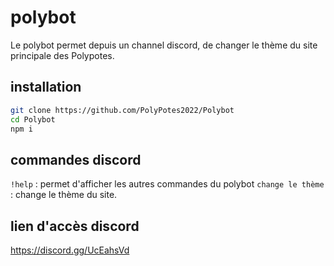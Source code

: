 # polybot
Le polybot permet depuis un channel discord, de changer le thème du site principale des Polypotes.

## installation
```bash
git clone https://github.com/PolyPotes2022/Polybot
cd Polybot
npm i
```

## commandes discord
`!help` : permet d'afficher les autres commandes du polybot
`change le thème` : change le thème du site.

## lien d'accès discord
https://discord.gg/UcEahsVd